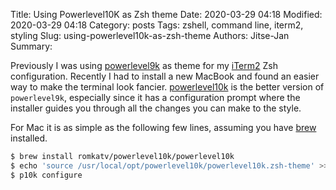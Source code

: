 Title: Using Powerlevel10K as Zsh theme
Date: 2020-03-29 04:18
Modified: 2020-03-29 04:18
Category: posts
Tags: zshell, command line, iterm2, styling
Slug: using-powerlevel10k-as-zsh-theme
Authors: Jitse-Jan
Summary: 

Previously I was using [powerlevel9k](https://github.com/Powerlevel9k/powerlevel9k) as theme for my [iTerm2](https://iterm2.com) Zsh configuration. Recently I had to install a new MacBook and found an easier way to make the terminal look fancier. [powerlevel10k](https://github.com/romkatv/powerlevel10k) is the better version of `powerlevel9k`, especially since it has a configuration prompt where the installer guides you through all the changes you can make to the style.

For Mac it is as simple as the following few lines, assuming you have [brew](https://brew.sh) installed.

```sh
$ brew install romkatv/powerlevel10k/powerlevel10k
$ echo 'source /usr/local/opt/powerlevel10k/powerlevel10k.zsh-theme' >>! ~/.zshrc
$ p10k configure
```